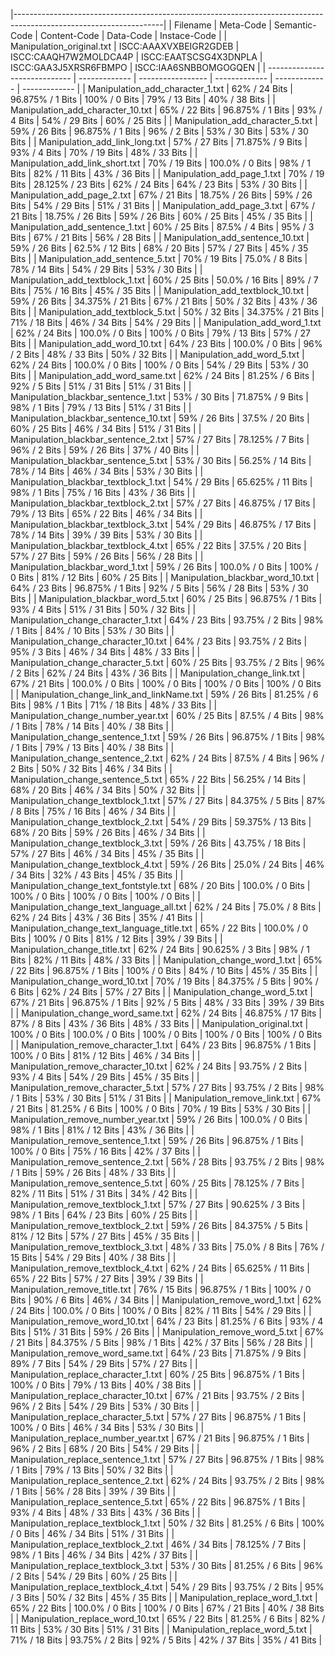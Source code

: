 |-------------------------------------------------------------------------------------------------------------------|
| Filename                      | Meta-Code     | Semantic-Code     | Content-Code  | Data-Code     | Instace-Code  |
| Manipulation_original.txt | ISCC:AAAXVXBEIGR2GDEB | ISCC:CAAQH7W2MOLDCA4P | ISCC:EAATSCSG4X3DNPLA | ISCC:GAA3J5XRSR6FBMPO | ISCC:IAA6SNBBOMGOGQEN |
| ----------------------------- | ------------- | ----------------- | ------------- | ------------- | ------------- |
| Manipulation_add_character_1.txt | 62% / 24 Bits | 96.875% / 1 Bits | 100% / 0 Bits | 79% / 13 Bits | 40% / 38 Bits |
| Manipulation_add_character_10.txt | 65% / 22 Bits | 96.875% / 1 Bits | 93% / 4 Bits | 54% / 29 Bits | 60% / 25 Bits |
| Manipulation_add_character_5.txt | 59% / 26 Bits | 96.875% / 1 Bits | 96% / 2 Bits | 53% / 30 Bits | 53% / 30 Bits |
| Manipulation_add_link_long.txt | 57% / 27 Bits | 71.875% / 9 Bits | 93% / 4 Bits | 70% / 19 Bits | 48% / 33 Bits |
| Manipulation_add_link_short.txt | 70% / 19 Bits | 100.0% / 0 Bits | 98% / 1 Bits | 82% / 11 Bits | 43% / 36 Bits |
| Manipulation_add_page_1.txt | 70% / 19 Bits | 28.125% / 23 Bits | 62% / 24 Bits | 64% / 23 Bits | 53% / 30 Bits |
| Manipulation_add_page_2.txt | 67% / 21 Bits | 18.75% / 26 Bits | 59% / 26 Bits | 54% / 29 Bits | 51% / 31 Bits |
| Manipulation_add_page_3.txt | 67% / 21 Bits | 18.75% / 26 Bits | 59% / 26 Bits | 60% / 25 Bits | 45% / 35 Bits |
| Manipulation_add_sentence_1.txt | 60% / 25 Bits | 87.5% / 4 Bits | 95% / 3 Bits | 67% / 21 Bits | 56% / 28 Bits |
| Manipulation_add_sentence_10.txt | 59% / 26 Bits | 62.5% / 12 Bits | 68% / 20 Bits | 57% / 27 Bits | 45% / 35 Bits |
| Manipulation_add_sentence_5.txt | 70% / 19 Bits | 75.0% / 8 Bits | 78% / 14 Bits | 54% / 29 Bits | 53% / 30 Bits |
| Manipulation_add_textblock_1.txt | 60% / 25 Bits | 50.0% / 16 Bits | 89% / 7 Bits | 75% / 16 Bits | 45% / 35 Bits |
| Manipulation_add_textblock_10.txt | 59% / 26 Bits | 34.375% / 21 Bits | 67% / 21 Bits | 50% / 32 Bits | 43% / 36 Bits |
| Manipulation_add_textblock_5.txt | 50% / 32 Bits | 34.375% / 21 Bits | 71% / 18 Bits | 46% / 34 Bits | 54% / 29 Bits |
| Manipulation_add_word_1.txt | 62% / 24 Bits | 100.0% / 0 Bits | 100% / 0 Bits | 79% / 13 Bits | 57% / 27 Bits |
| Manipulation_add_word_10.txt | 64% / 23 Bits | 100.0% / 0 Bits | 96% / 2 Bits | 48% / 33 Bits | 50% / 32 Bits |
| Manipulation_add_word_5.txt | 62% / 24 Bits | 100.0% / 0 Bits | 100% / 0 Bits | 54% / 29 Bits | 53% / 30 Bits |
| Manipulation_add_word_same.txt | 62% / 24 Bits | 81.25% / 6 Bits | 92% / 5 Bits | 51% / 31 Bits | 51% / 31 Bits |
| Manipulation_blackbar_sentence_1.txt | 53% / 30 Bits | 71.875% / 9 Bits | 98% / 1 Bits | 79% / 13 Bits | 51% / 31 Bits |
| Manipulation_blackbar_sentence_10.txt | 59% / 26 Bits | 37.5% / 20 Bits | 60% / 25 Bits | 46% / 34 Bits | 51% / 31 Bits |
| Manipulation_blackbar_sentence_2.txt | 57% / 27 Bits | 78.125% / 7 Bits | 96% / 2 Bits | 59% / 26 Bits | 37% / 40 Bits |
| Manipulation_blackbar_sentence_5.txt | 53% / 30 Bits | 56.25% / 14 Bits | 78% / 14 Bits | 46% / 34 Bits | 53% / 30 Bits |
| Manipulation_blackbar_textblock_1.txt | 54% / 29 Bits | 65.625% / 11 Bits | 98% / 1 Bits | 75% / 16 Bits | 43% / 36 Bits |
| Manipulation_blackbar_textblock_2.txt | 57% / 27 Bits | 46.875% / 17 Bits | 79% / 13 Bits | 65% / 22 Bits | 46% / 34 Bits |
| Manipulation_blackbar_textblock_3.txt | 54% / 29 Bits | 46.875% / 17 Bits | 78% / 14 Bits | 39% / 39 Bits | 53% / 30 Bits |
| Manipulation_blackbar_textblock_4.txt | 65% / 22 Bits | 37.5% / 20 Bits | 57% / 27 Bits | 59% / 26 Bits | 56% / 28 Bits |
| Manipulation_blackbar_word_1.txt | 59% / 26 Bits | 100.0% / 0 Bits | 100% / 0 Bits | 81% / 12 Bits | 60% / 25 Bits |
| Manipulation_blackbar_word_10.txt | 64% / 23 Bits | 96.875% / 1 Bits | 92% / 5 Bits | 56% / 28 Bits | 53% / 30 Bits |
| Manipulation_blackbar_word_5.txt | 60% / 25 Bits | 96.875% / 1 Bits | 93% / 4 Bits | 51% / 31 Bits | 50% / 32 Bits |
| Manipulation_change_character_1.txt | 64% / 23 Bits | 93.75% / 2 Bits | 98% / 1 Bits | 84% / 10 Bits | 53% / 30 Bits |
| Manipulation_change_character_10.txt | 64% / 23 Bits | 93.75% / 2 Bits | 95% / 3 Bits | 46% / 34 Bits | 48% / 33 Bits |
| Manipulation_change_character_5.txt | 60% / 25 Bits | 93.75% / 2 Bits | 96% / 2 Bits | 62% / 24 Bits | 43% / 36 Bits |
| Manipulation_change_link.txt | 67% / 21 Bits | 100.0% / 0 Bits | 100% / 0 Bits | 100% / 0 Bits | 100% / 0 Bits |
| Manipulation_change_link_and_linkName.txt | 59% / 26 Bits | 81.25% / 6 Bits | 98% / 1 Bits | 71% / 18 Bits | 48% / 33 Bits |
| Manipulation_change_number_year.txt | 60% / 25 Bits | 87.5% / 4 Bits | 98% / 1 Bits | 78% / 14 Bits | 40% / 38 Bits |
| Manipulation_change_sentence_1.txt | 59% / 26 Bits | 96.875% / 1 Bits | 98% / 1 Bits | 79% / 13 Bits | 40% / 38 Bits |
| Manipulation_change_sentence_2.txt | 62% / 24 Bits | 87.5% / 4 Bits | 96% / 2 Bits | 50% / 32 Bits | 46% / 34 Bits |
| Manipulation_change_sentence_5.txt | 65% / 22 Bits | 56.25% / 14 Bits | 68% / 20 Bits | 46% / 34 Bits | 50% / 32 Bits |
| Manipulation_change_textblock_1.txt | 57% / 27 Bits | 84.375% / 5 Bits | 87% / 8 Bits | 75% / 16 Bits | 46% / 34 Bits |
| Manipulation_change_textblock_2.txt | 54% / 29 Bits | 59.375% / 13 Bits | 68% / 20 Bits | 59% / 26 Bits | 46% / 34 Bits |
| Manipulation_change_textblock_3.txt | 59% / 26 Bits | 43.75% / 18 Bits | 57% / 27 Bits | 46% / 34 Bits | 45% / 35 Bits |
| Manipulation_change_textblock_4.txt | 59% / 26 Bits | 25.0% / 24 Bits | 46% / 34 Bits | 32% / 43 Bits | 45% / 35 Bits |
| Manipulation_change_text_fontstyle.txt | 68% / 20 Bits | 100.0% / 0 Bits | 100% / 0 Bits | 100% / 0 Bits | 100% / 0 Bits |
| Manipulation_change_text_language_all.txt | 62% / 24 Bits | 75.0% / 8 Bits | 62% / 24 Bits | 43% / 36 Bits | 35% / 41 Bits |
| Manipulation_change_text_language_title.txt | 65% / 22 Bits | 100.0% / 0 Bits | 100% / 0 Bits | 81% / 12 Bits | 39% / 39 Bits |
| Manipulation_change_title.txt | 62% / 24 Bits | 90.625% / 3 Bits | 98% / 1 Bits | 82% / 11 Bits | 48% / 33 Bits |
| Manipulation_change_word_1.txt | 65% / 22 Bits | 96.875% / 1 Bits | 100% / 0 Bits | 84% / 10 Bits | 45% / 35 Bits |
| Manipulation_change_word_10.txt | 70% / 19 Bits | 84.375% / 5 Bits | 90% / 6 Bits | 62% / 24 Bits | 57% / 27 Bits |
| Manipulation_change_word_5.txt | 67% / 21 Bits | 96.875% / 1 Bits | 92% / 5 Bits | 48% / 33 Bits | 39% / 39 Bits |
| Manipulation_change_word_same.txt | 62% / 24 Bits | 46.875% / 17 Bits | 87% / 8 Bits | 43% / 36 Bits | 48% / 33 Bits |
| Manipulation_original.txt | 100% / 0 Bits | 100.0% / 0 Bits | 100% / 0 Bits | 100% / 0 Bits | 100% / 0 Bits |
| Manipulation_remove_character_1.txt | 64% / 23 Bits | 96.875% / 1 Bits | 100% / 0 Bits | 81% / 12 Bits | 46% / 34 Bits |
| Manipulation_remove_character_10.txt | 62% / 24 Bits | 93.75% / 2 Bits | 93% / 4 Bits | 54% / 29 Bits | 45% / 35 Bits |
| Manipulation_remove_character_5.txt | 57% / 27 Bits | 93.75% / 2 Bits | 98% / 1 Bits | 53% / 30 Bits | 51% / 31 Bits |
| Manipulation_remove_link.txt | 67% / 21 Bits | 81.25% / 6 Bits | 100% / 0 Bits | 70% / 19 Bits | 53% / 30 Bits |
| Manipulation_remove_number_year.txt | 59% / 26 Bits | 100.0% / 0 Bits | 98% / 1 Bits | 81% / 12 Bits | 43% / 36 Bits |
| Manipulation_remove_sentence_1.txt | 59% / 26 Bits | 96.875% / 1 Bits | 100% / 0 Bits | 75% / 16 Bits | 42% / 37 Bits |
| Manipulation_remove_sentence_2.txt | 56% / 28 Bits | 93.75% / 2 Bits | 98% / 1 Bits | 59% / 26 Bits | 48% / 33 Bits |
| Manipulation_remove_sentence_5.txt | 60% / 25 Bits | 78.125% / 7 Bits | 82% / 11 Bits | 51% / 31 Bits | 34% / 42 Bits |
| Manipulation_remove_textblock_1.txt | 57% / 27 Bits | 90.625% / 3 Bits | 98% / 1 Bits | 64% / 23 Bits | 60% / 25 Bits |
| Manipulation_remove_textblock_2.txt | 59% / 26 Bits | 84.375% / 5 Bits | 81% / 12 Bits | 57% / 27 Bits | 45% / 35 Bits |
| Manipulation_remove_textblock_3.txt | 48% / 33 Bits | 75.0% / 8 Bits | 76% / 15 Bits | 54% / 29 Bits | 40% / 38 Bits |
| Manipulation_remove_textblock_4.txt | 62% / 24 Bits | 65.625% / 11 Bits | 65% / 22 Bits | 57% / 27 Bits | 39% / 39 Bits |
| Manipulation_remove_title.txt | 76% / 15 Bits | 96.875% / 1 Bits | 100% / 0 Bits | 90% / 6 Bits | 46% / 34 Bits |
| Manipulation_remove_word_1.txt | 62% / 24 Bits | 100.0% / 0 Bits | 100% / 0 Bits | 82% / 11 Bits | 54% / 29 Bits |
| Manipulation_remove_word_10.txt | 64% / 23 Bits | 81.25% / 6 Bits | 93% / 4 Bits | 51% / 31 Bits | 59% / 26 Bits |
| Manipulation_remove_word_5.txt | 67% / 21 Bits | 84.375% / 5 Bits | 98% / 1 Bits | 42% / 37 Bits | 56% / 28 Bits |
| Manipulation_remove_word_same.txt | 64% / 23 Bits | 71.875% / 9 Bits | 89% / 7 Bits | 54% / 29 Bits | 57% / 27 Bits |
| Manipulation_replace_character_1.txt | 60% / 25 Bits | 96.875% / 1 Bits | 100% / 0 Bits | 79% / 13 Bits | 40% / 38 Bits |
| Manipulation_replace_character_10.txt | 67% / 21 Bits | 93.75% / 2 Bits | 96% / 2 Bits | 54% / 29 Bits | 53% / 30 Bits |
| Manipulation_replace_character_5.txt | 57% / 27 Bits | 96.875% / 1 Bits | 100% / 0 Bits | 46% / 34 Bits | 53% / 30 Bits |
| Manipulation_replace_number_year.txt | 67% / 21 Bits | 96.875% / 1 Bits | 96% / 2 Bits | 68% / 20 Bits | 54% / 29 Bits |
| Manipulation_replace_sentence_1.txt | 57% / 27 Bits | 96.875% / 1 Bits | 98% / 1 Bits | 79% / 13 Bits | 50% / 32 Bits |
| Manipulation_replace_sentence_2.txt | 62% / 24 Bits | 93.75% / 2 Bits | 98% / 1 Bits | 56% / 28 Bits | 39% / 39 Bits |
| Manipulation_replace_sentence_5.txt | 65% / 22 Bits | 96.875% / 1 Bits | 93% / 4 Bits | 48% / 33 Bits | 43% / 36 Bits |
| Manipulation_replace_textblock_1.txt | 50% / 32 Bits | 81.25% / 6 Bits | 100% / 0 Bits | 46% / 34 Bits | 51% / 31 Bits |
| Manipulation_replace_textblock_2.txt | 46% / 34 Bits | 78.125% / 7 Bits | 98% / 1 Bits | 46% / 34 Bits | 42% / 37 Bits |
| Manipulation_replace_textblock_3.txt | 53% / 30 Bits | 81.25% / 6 Bits | 96% / 2 Bits | 54% / 29 Bits | 60% / 25 Bits |
| Manipulation_replace_textblock_4.txt | 54% / 29 Bits | 93.75% / 2 Bits | 95% / 3 Bits | 50% / 32 Bits | 45% / 35 Bits |
| Manipulation_replace_word_1.txt | 65% / 22 Bits | 100.0% / 0 Bits | 100% / 0 Bits | 67% / 21 Bits | 40% / 38 Bits |
| Manipulation_replace_word_10.txt | 65% / 22 Bits | 81.25% / 6 Bits | 82% / 11 Bits | 53% / 30 Bits | 51% / 31 Bits |
| Manipulation_replace_word_5.txt | 71% / 18 Bits | 93.75% / 2 Bits | 92% / 5 Bits | 42% / 37 Bits | 35% / 41 Bits |
